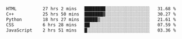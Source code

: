 <!--START_SECTION:waka-->

```txt
HTML          27 hrs 2 mins   ████████░░░░░░░░░░░░░░░░░   31.68 %
C++           25 hrs 50 mins  ███████▓░░░░░░░░░░░░░░░░░   30.27 %
Python        18 hrs 27 mins  █████▒░░░░░░░░░░░░░░░░░░░   21.61 %
CSS           6 hrs 28 mins   ██░░░░░░░░░░░░░░░░░░░░░░░   07.59 %
JavaScript    2 hrs 51 mins   █░░░░░░░░░░░░░░░░░░░░░░░░   03.36 %
```

<!--END_SECTION:waka-->
